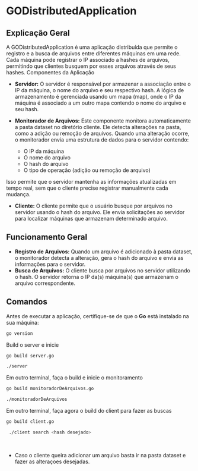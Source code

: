 # GODistributedApplication
## Explicação Geral

A GODistributedApplication é uma aplicação distribuída que permite o registro e a busca de arquivos entre diferentes máquinas em uma rede. Cada máquina pode registrar o IP associado a hashes de arquivos, permitindo que clientes busquem por esses arquivos através de seus hashes.
Componentes da Aplicação

- **Servidor:** O servidor é responsável por armazenar a associação entre o IP da máquina, o nome do arquivo e seu respectivo hash. A lógica de armazenamento é gerenciada usando um mapa (map), onde o IP da máquina é associado a um outro mapa contendo o nome do arquivo e seu hash.

- **Monitorador de Arquivos:** Este componente monitora automaticamente a pasta dataset no diretório cliente. Ele detecta alterações na pasta, como a adição ou remoção de arquivos. Quando uma alteração ocorre, o monitorador envia uma estrutura de dados para o servidor contendo:
   - O IP da máquina
   - O nome do arquivo
   - O hash do arquivo
   - O tipo de operação (adição ou remoção de arquivo)

Isso permite que o servidor mantenha as informações atualizadas em tempo real, sem que o cliente precise registrar manualmente cada mudança.

- **Cliente:** O cliente permite que o usuário busque por arquivos no servidor usando o hash do arquivo. Ele envia solicitações ao servidor para localizar máquinas que armazenam determinado arquivo.

## Funcionamento Geral

- **Registro de Arquivos:** Quando um arquivo é adicionado à pasta dataset, o monitorador detecta a alteração, gera o hash do arquivo e envia as informações para o servidor.
- **Busca de Arquivos:** O cliente busca por arquivos no servidor utilizando o hash. O servidor retorna o IP da(s) máquina(s) que armazenam o arquivo correspondente.

## Comandos

Antes de executar a aplicação, certifique-se de que o **Go** está instalado na sua máquina:

```bash
go version
```

Build o server e inicie
```bash
go build server.go
```
```bash
./server
```

Em outro terminal, faça o build e inicie o monitoramento
```bash
go build monitoradorDeArquivos.go
```
```bash
./monitoradorDeArquivos
```

Em outro terminal, faça agora o build do client para fazer as buscas
```bash
go build client.go
```
```bash
 ./client search <hash desejado>
```

<br>

- Caso o cliente queira adicionar um arquivo basta ir na pasta dataset e fazer as alteraçoes desejadas.
